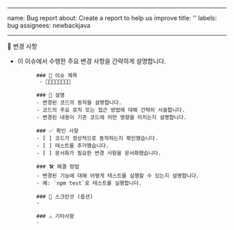 

---
name: Bug report
about: Create a report to help us improve
title: ''
labels: bug
assignees: newbackjava

---

📢 변경 사항
- 이 이슈에서 수행한 주요 변경 사항을 간략하게 설명합니다.

            ### 🔧 이슈 제목
             - 🐞🐞🐞🐞🐞🐞🐞🐞

            ### 📝 설명
            - 변경된 코드의 동작을 설명합니다.
            - 코드의 주요 로직 또는 접근 방법에 대해 간략히 서술합니다.
            - 변경된 내용이 기존 코드에 어떤 영향을 미치는지 설명합니다.

            ### ✅ 확인 사항
            - [ ] 코드가 정상적으로 동작하는지 확인했습니다.
            - [ ] 테스트를 추가했습니다.
            - [ ] 문서화가 필요한 변경 사항을 문서화했습니다.

            ### 🛠️ 해결 방법
            - 변경된 기능에 대해 어떻게 테스트를 실행할 수 있는지 설명합니다.
            - 예: `npm test`로 테스트를 실행합니다.

            ### 📸 스크린샷 (옵션)
            - 

            ### ⚠️ 기타사항
            -
